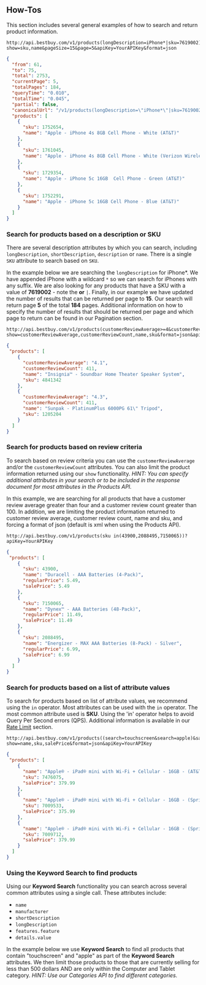 ## How-Tos
This section includes several general examples of how to search and return product information.

```text
http://api.bestbuy.com/v1/products(longDescription=iPhone*|sku=7619002)?show=sku,name&pageSize=15&page=5&apiKey=YourAPIKey&format=json
```
```json
{
  "from": 61,
  "to": 75,
  "total": 2753,
  "currentPage": 5,
  "totalPages": 184,
  "queryTime": "0.010",
  "totalTime": "0.045",
  "partial": false,
  "canonicalUrl": "/v1/products(longDescription=\"iPhone*\"|sku=7619002)?show=sku,name&page=5&format=json&apiKey=YourAPIKey",
  "products": [
    {
      "sku": 1752654,
      "name": "Apple - iPhone 4s 8GB Cell Phone - White (AT&T)"
    },
    {
      "sku": 1761045,
      "name": "Apple - iPhone 4s 8GB Cell Phone - White (Verizon Wireless)"
    },
    {
      "sku": 1729354,
      "name": "Apple - iPhone 5c 16GB  Cell Phone - Green (AT&T)"
    },
    {
      "sku": 1752291,
      "name": "Apple - iPhone 5c 16GB Cell Phone - Blue (AT&T)"
    }
  ]
}
```
### Search for products based on a description or SKU
There are several description attributes by which you can search, including `longDescription`, `shortDescription`, `description` or `name`. There is a single `SKU` attribute to search based on `SKU`. 

In the example below we are searching the `longDescription` for iPhone&#42;. We have appended iPhone with a wildcard `*` so we can search for iPhones with any suffix. We are also looking for any products that have a SKU with a value of **7619002** - note the **or** `|`. Finally, in our example we have updated the number of results that can be returned per page to **15**. Our search will return page **5** of the total **184** pages. Additional information on how to specify the number of results that should be returned per page and which page to return can be found in our Pagination section.
<div></div>

```text
http://api.bestbuy.com/v1/products(customerReviewAverage>=4&customerReviewCount>100)?show=customerReviewAverage,customerReviewCount,name,sku&format=json&apiKey=YourAPIKey
```
```json
{
 "products": [
    {
      "customerReviewAverage": "4.1",
      "customerReviewCount": 411,
      "name": "Insignia™ - Soundbar Home Theater Speaker System",
      "sku": 4841342
    },
    {
      "customerReviewAverage": "4.3",
      "customerReviewCount": 411,
      "name": "Sunpak - PlatinumPlus 6000PG 61\" Tripod",
      "sku": 1205204
    }
  ]
}
```
### Search for products based on review criteria
To search based on review criteria you can use the `customerReviewAverage` and/or the `customerReviewCount` attributes. You can also limit the product information returned using our `show` functionality. *HINT: You can specify additional attributes in your search or to be included in the response document for most attributes in the Products API.* 

In this example, we are searching for all products that have a customer review average greater than four and a customer review count greater than 100. In addition, we are limiting the product information returned to customer review average, customer review count, name and sku, and forcing a format of json (default is xml when using the Products API).
<div></div>

```text
http://api.bestbuy.com/v1/products(sku in(43900,2088495,7150065))?apiKey=YourAPIKey
```
```json
{
 "products": [
    {
      "sku": 43900,
      "name": "Duracell - AAA Batteries (4-Pack)",
      "regularPrice": 5.49,
      "salePrice": 5.49
    },
    {
      "sku": 7150065,
      "name": "Dynex™ - AAA Batteries (48-Pack)",
      "regularPrice": 11.49,
      "salePrice": 11.49
    },
    {
      "sku": 2088495,
      "name": "Energizer - MAX AAA Batteries (8-Pack) - Silver",
      "regularPrice": 6.99,
      "salePrice": 6.99
    }
  ]
}
```
### Search for products based on a list of attribute values
To search for products based on list of attribute values, we recommend using the `in` operator. Most attributes can be used with the `in` operator. The most common attribute used is **SKU**. Using the 'in' operator helps to avoid Query Per Second errors (QPS). Additional information is available in our <a href="http://developer.bestbuy.com/legal#operationalPolicy" target="_blank">Rate Limit</a> section. 
<div></div>

```text
http://api.bestbuy.com/v1/products((search=touchscreen&search=apple)&salePrice<500&categoryPath.id=pcmcat209000050006)?show=name,sku,salePrice&format=json&apiKey=YourAPIKey
```
```json
{
 "products": [
    {
      "name": "Apple® - iPad® mini with Wi-Fi + Cellular - 16GB - (AT&T) - Silver/White",
      "sku": 7476075,
      "salePrice": 379.99
    },
    {
      "name": "Apple® - iPad® mini with Wi-Fi + Cellular - 16GB - (Sprint) - Black",
      "sku": 7009533,
      "salePrice": 375.99
    },
    {
      "name": "Apple® - iPad® mini with Wi-Fi + Cellular - 16GB - (Sprint) - Silver/White",
      "sku": 7009712,
      "salePrice": 379.99
    }
  ]
}
```
### Using the Keyword Search to find products
Using our **Keyword Search** functionality you can search across several common attributes using a single call. These attributes include:

* `name` 
* `manufacturer`
* `shortDescription`
* `longDescription`
* `features.feature` 
* `details.value`

In the example below we use **Keyword Search** to find all products that contain "touchscreen" and "apple" as part of the **Keyword Search** attributes. We then limit those products to those that are currently selling for less than 500 dollars AND are only within the Computer and Tablet category. *HINT: Use our Categories API to find different categories.*

